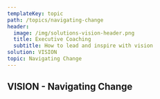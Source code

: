 ```yaml
---
templateKey: topic
path: /topics/navigating-change
header:
  image: /img/solutions-vision-header.png
  title: Executive Coaching
  subtitle: How to lead and inspire with vision
solution: VISION
topic: Navigating Change
---
```


## VISION - Navigating Change

